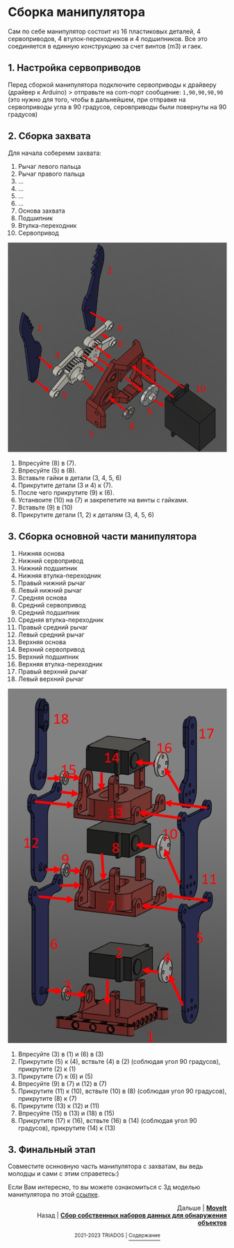 # Сборка манипулятора
Сам по себе манипулятор состоит из 16 пластиковых деталей, 4 сервоприводов, 4 втулок-переходников и 4 подшипников. Все это соединяется в единную конструкцию за счет винтов (m3) и гаек.

## 1. Настройка сервоприводов

Перед сборкой манипулятора подключите сервоприводы к драйверу (драйвер к Arduino) > отправьте на com-порт сообщение: `1,90,90,90,90` (это нужно для того, чтобы в дальнейшем, при отправке на сервоприводы угла в 90 градусов, серовприводы были повернуты на 90 градусов)

## 2. Сборка захвата

Для начала соберемм захвата:
1. Рычаг левого пальца
2. Рычаг правого пальца
3. ...
4. ...
5. ...
6. ...
7. Основа захвата
8. Подшипник
9. Втулка-переходник
10. Сервопривод

<img src=https://github.com/mook003/Triados/blob/main/docs/images/zahvat_manipulator.jpg>

1. Впресуйте (8) в (7). 
2. Впресуйте (5) в (8). 
3. Вставьте гайки в детали (3, 4, 5, 6)
4. Прикрутите детали (3 и 4) к (7). 
5. После чего прикрутите (9) к (6). 
6. Устанвоите (10) на (7) и закрепетите на винты с гайками. 
7. Вставьте (9) в (10)
8. Прикрутите детали (1, 2) к деталям (3, 4, 5, 6)

## 3. Сборка основной части манипулятора

1. Нижняя основа
2. Нижний сервопривод
3. Нижний подшипник
4. Нижняя втулка-переходник
5. Правый нижний рычаг
6. Левый нижний рычаг
7. Средняя основа
8. Средний сервопривод
9. Средний подшипник
10. Средняя втулка-переходник
11. Правый средний рычаг
12. Левый средний рычаг
13. Верхняя основа
14. Верхний сервопривод
15. Верхний подшипник
16. Верхняя втулка-переходник
17. Правый верхний рычаг 
18. Левый верхний рычаг

<img src=https://github.com/mook003/Triados/blob/main/docs/images/osnova_manipulator.jpg>

1. Впресуйте (3) в (1) и (6) в (3)
2. Прикрутите (5) к (4), вствьте (4) в (2) (соблюдая угол 90 градусов), прикрутите (2) к (1)
3. Прикрутите (7) к (6) и (5)
4. Впресуйте (9) в (7) и (12) в (7)
5. Прикрутите (11) к (10), вствьте (10) в (8) (соблюдая угол 90 градусов), прикрутите (8) к (7)
6. Прикрутите (13) к (12) и (11)
7. Впресуйте (15) в (13) и (18) в (15)
8. Прикрутите (17) к (16), вствьте (16) в (14) (соблюдая угол 90 градусов), прикрутите (14) к (13)

## 3. Финальный этап
Совместите оснновную часть манипулятора с захватам, вы ведь молодцы и сами с этим справетесь:)

Если Вам интересно, то вы можете ознакомиться с 3д моделью манипулятора по этой [ссылке](https://github.com/mook003/Triados/blob/main/docs/МАНИПУЛЯТОР%202%20для%20GITHUB%20v1.stl).



<p align="right">Дальше | <b><a href="moveit.md">MoveIt</a></b>
<br/>
Назад | <b><a href="detection_datasets.md">Сбор собственных наборов данных для обнаружения объектов</a></b></p>

<p align="right">
<p align="center"><sup>2021-2023 TRIADOS | </sup><a href="../README.md#содержание"><sup>Содержание</sup></a></p>
